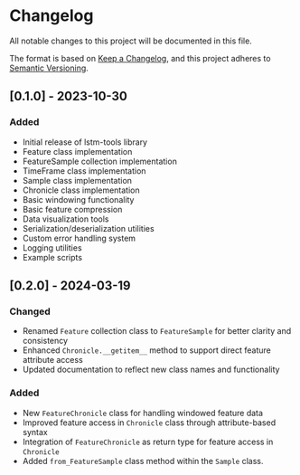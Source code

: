 # Changelog

All notable changes to this project will be documented in this file.

The format is based on [Keep a Changelog](https://keepachangelog.com/en/1.0.0/),
and this project adheres to [Semantic Versioning](https://semver.org/spec/v2.0.0.html).

## [0.1.0] - 2023-10-30

### Added
- Initial release of lstm-tools library
- Feature class implementation
- FeatureSample collection implementation
- TimeFrame class implementation
- Sample class implementation
- Chronicle class implementation
- Basic windowing functionality
- Basic feature compression
- Data visualization tools
- Serialization/deserialization utilities
- Custom error handling system
- Logging utilities
- Example scripts 

## [0.2.0] - 2024-03-19

### Changed
- Renamed `Feature` collection class to `FeatureSample` for better clarity and consistency
- Enhanced `Chronicle.__getitem__` method to support direct feature attribute access
- Updated documentation to reflect new class names and functionality

### Added
- New `FeatureChronicle` class for handling windowed feature data
- Improved feature access in `Chronicle` class through attribute-based syntax
- Integration of `FeatureChronicle` as return type for feature access in `Chronicle` 
- Added `from_FeatureSample` class method within the `Sample` class. 